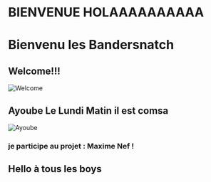 # BIENVENUE HOLAAAAAAAAAA
# **Bienvenu les Bandersnatch**

## Welcome!!!
![Welcome](https://static.cnews.fr/sites/default/files/2019_redaction/good_friend_toad_5d9a157354d87_0.jpg)

## Ayoube Le Lundi Matin il est comsa 

![Ayoube](https://www.slate.fr/sites/default/files/styles/1060x523/public/drunk_.jpg)

### je participe au projet : Maxime Nef !

## Hello à tous les boys
